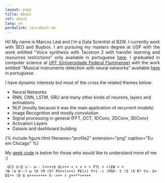 ```yaml
---
layout: page
title: About
ref: about
lang: en
permalink: /en/about-me
---
```

<p style="text-align: justify;">
Hi! My name is Marcos Leal and I'm a Data Scientist at B2W. I currently work with SEO and Buybox. I am pursuing my masters degree at USP with the work entitled "Voice synthesis with Tacotron 2 with transfer learning and resources restrictions" only available in portuguese <a href="#">here</a>. I graduated in computer science at <a href="http://www.ic.uff.br/">UFF (Universidade Federal Fluminense)</a> with the work entitled "Musical instruments detection with neural networks" available <a href="assets/pdf/2016.2%20-%20Marcos%20Pedro%20Ferreira%20Leal%20Silva%20-%20Detec%C3%A7%C3%A3o%20de%20Instrumentos%20Musicais%20com%20Redes%20Neurais%20Profundas.pdf">here</a> in portuguese.
</p>

I have dynamic interests but most of the cross the related themes below:
* Neural Networks
* RNN, CNN, LSTM, GRU and many other kinds of neurons, layers and activations
* NLP (mostly because it was the main application of recurrent models)
* Image Recognition and mostly convolution
* Signal processing in general (FFT, DCT, 1DConv, 2DConv, 3DConv)
* Activation Layers 
* Datavis and dashboard building

{% include figure.html filename="profile2" extension="png" caption="Eu em Chicago" %}

My <a href='https://mj.ucw.cz/geek/' rel='nofollow'>geek code</a> is below for those who would like to understand more of me :)

<code> GCS d-@ s:- a-- C++++$ UL+++$>++++ P? L++ !E W++$ !N !o K--? w !O !M !V? PS++(+++) PE(+) Y+(--) !PGP- t !5 !X R* tv- b+ DI++ !D G e+++>++++ h-->++ r y++**>++++ </code>